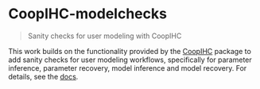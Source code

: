 # CoopIHC-modelchecks

> Sanity checks for user modeling with CoopIHC

This work builds on the functionality provided by the [CoopIHC](https://github.com/jgori-ouistiti/CoopIHC) package to add sanity checks for user modeling workflows, specifically for parameter inference, parameter recovery, model inference and model recovery.
For details, see the [docs](docs/user_modeling.rst).
